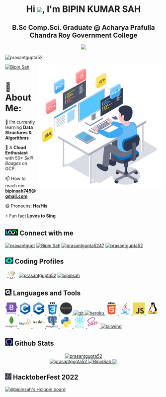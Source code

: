 <h1 align="center">Hi <img src = "https://raw.githubusercontent.com/MartinHeinz/MartinHeinz/master/wave.gif" width = 50px>, I'm BIPIN KUMAR SAH</h1>
<h2 align="center">B.Sc Comp.Sci. Graduate @ Acharya Prafulla Chandra Roy Government College</h2>
<div align="center">
<img src="https://readme-typing-svg.herokuapp.com?size=25&center=true&vCenter=true&width=650&lines=Competitive+Programmer;Cloud+Enthusiast;Open+Source+Contributor">
</div >

<p align="left"> <img src="https://komarev.com/ghpvc/?username=prasantgupta52&label=Profile%20views&color=1A77B1&style=flat" alt="prasantgupta52" /> </p>

<img src="./assets/undraw_illustrations.gif" width=400 align=right />

<p align="left"> <a href="https://www.linkedin.com/in/bipinkumarsah/" target="blank"><img src="https://www.godrejproperties.com/backoffice/data_content/projects/comingsoon_to_south_delhi_delhi/landing_page/images/connect-linkedin.png" alt="Bipin Sah" width="150" height="30" /></a> </p>



# 💫 About Me:
🔭 I’m currently learning **Data Structures & Algorithms**

🌱 A **Cloud Enthusiast** with 50+ *Skill Badges* on GCP.

📫 How to reach me **[bipinsah745@gmail.com](mailto:bipinsah745@gmail.com)**

😄 Pronouns: **He/His**

⚡ Fun fact **Loves to Sing**


## <img src="./assets/connect.png" height=20/> Connect with me
<p align="left">
<a href="https://twitter.com/BipinSah745" target="blank"><img align="center" src="https://raw.githubusercontent.com/rahuldkjain/github-profile-readme-generator/master/src/images/icons/Social/twitter.svg" alt="prasantgupt" height="30" width="40" /></a>
<a href="https://www.linkedin.com/in/bipinkumarsah/" target="blank"><img align="center" src="https://raw.githubusercontent.com/rahuldkjain/github-profile-readme-generator/master/src/images/icons/Social/linked-in-alt.svg" alt="Bipin Sah" height="30" width="40" /></a>
<a href="https://www.facebook.com/iambipinsah/" target="blank"><img align="center" src="https://raw.githubusercontent.com/rahuldkjain/github-profile-readme-generator/master/src/images/icons/Social/facebook.svg" alt="prasantgupta5247" height="30" width="40" /></a>
<a href="https://www.instagram.com/iambipinsah/" target="blank"><img align="center" src="https://raw.githubusercontent.com/rahuldkjain/github-profile-readme-generator/master/src/images/icons/Social/instagram.svg" alt="prasantgupta52" height="30" width="40" /></a>

## <img src="./assets/coding.png" height=20/> Coding Profiles
<a href="https://www.codechef.com/users/prasantgupta52" target="blank"><img align="center" src="./assets/codechef.jpg" alt="prasantgupta52" height="30" width="40" /></a>
<a href="https://www.hackerrank.com/prasantgupta52" target="blank"><img align="center" src="https://raw.githubusercontent.com/rahuldkjain/github-profile-readme-generator/master/src/images/icons/Social/hackerrank.svg" alt="prasantgupta52" height="30" width="40" /></a>
<a href="https://auth.geeksforgeeks.org/user/bipinsah" target="blank"><img align="center" src="https://raw.githubusercontent.com/rahuldkjain/github-profile-readme-generator/master/src/images/icons/Social/geeks-for-geeks.svg" alt="bipinsah" height="30" width="40" /></a>
</p>

## <img src="./assets/tools.jpg" height=20/> Languages and Tools
<p align="left"> <a href="https://getbootstrap.com" target="_blank" rel="noreferrer"> <img src="https://raw.githubusercontent.com/devicons/devicon/master/icons/bootstrap/bootstrap-plain-wordmark.svg" alt="bootstrap" width="40" height="40"/> </a> <a href="https://www.cprogramming.com/" target="_blank" rel="noreferrer"> <img src="https://raw.githubusercontent.com/devicons/devicon/master/icons/c/c-original.svg" alt="c" width="40" height="40"/> </a> <a href="https://www.w3schools.com/cpp/" target="_blank" rel="noreferrer"> <img src="https://raw.githubusercontent.com/devicons/devicon/master/icons/cplusplus/cplusplus-original.svg" alt="cplusplus" width="40" height="40"/> </a> <a href="https://www.w3schools.com/css/" target="_blank" rel="noreferrer"> <img src="https://raw.githubusercontent.com/devicons/devicon/master/icons/css3/css3-original-wordmark.svg" alt="css3" width="40" height="40"/> </a> <a href="https://expressjs.com" target="_blank" rel="noreferrer"> <img src="./assets/express.webp" alt="express" width="40" height="40"/> </a> <a href="https://git-scm.com/" target="_blank" rel="noreferrer"> <img src="https://www.vectorlogo.zone/logos/git-scm/git-scm-icon.svg" alt="git" width="40" height="40"/> </a> <a href="https://heroku.com" target="_blank" rel="noreferrer"> <img src="https://www.vectorlogo.zone/logos/heroku/heroku-icon.svg" alt="heroku" width="40" height="40"/> </a> <a href="https://www.w3.org/html/" target="_blank" rel="noreferrer"> <img src="https://raw.githubusercontent.com/devicons/devicon/master/icons/html5/html5-original-wordmark.svg" alt="html5" width="40" height="40"/> </a> <a href="https://www.java.com" target="_blank" rel="noreferrer"> <img src="https://raw.githubusercontent.com/devicons/devicon/master/icons/java/java-original.svg" alt="java" width="40" height="40"/> </a> <a href="https://developer.mozilla.org/en-US/docs/Web/JavaScript" target="_blank" rel="noreferrer"> <img src="https://raw.githubusercontent.com/devicons/devicon/master/icons/javascript/javascript-original.svg" alt="javascript" width="40" height="40"/> </a> <a href="https://www.linux.org/" target="_blank" rel="noreferrer"> <img src="https://raw.githubusercontent.com/devicons/devicon/master/icons/linux/linux-original.svg" alt="linux" width="40" height="40"/> </a> <a href="https://www.mongodb.com/" target="_blank" rel="noreferrer"> <img src="https://raw.githubusercontent.com/devicons/devicon/master/icons/mongodb/mongodb-original-wordmark.svg" alt="mongodb" width="40" height="40"/> </a> <a href="https://www.mysql.com/" target="_blank" rel="noreferrer"> <img src="https://raw.githubusercontent.com/devicons/devicon/master/icons/mysql/mysql-original-wordmark.svg" alt="mysql" width="40" height="40"/> </a> <a href="https://nodejs.org" target="_blank" rel="noreferrer"> <img src="https://raw.githubusercontent.com/devicons/devicon/master/icons/nodejs/nodejs-original-wordmark.svg" alt="nodejs" width="40" height="40"/> </a> <a href="https://www.postgresql.org" target="_blank" rel="noreferrer"> <img src="https://raw.githubusercontent.com/devicons/devicon/master/icons/postgresql/postgresql-original-wordmark.svg" alt="postgresql" width="40" height="40"/> </a> <a href="https://www.python.org" target="_blank" rel="noreferrer"> <img src="https://raw.githubusercontent.com/devicons/devicon/master/icons/python/python-original.svg" alt="python" width="40" height="40"/> </a> <a href="https://reactjs.org/" target="_blank" rel="noreferrer"> <img src="https://raw.githubusercontent.com/devicons/devicon/master/icons/react/react-original-wordmark.svg" alt="react" width="40" height="40"/> </a> <a href="https://sass-lang.com" target="_blank" rel="noreferrer"> <img src="https://raw.githubusercontent.com/devicons/devicon/master/icons/sass/sass-original.svg" alt="sass" width="40" height="40"/> </a> <a href="https://tailwindcss.com/" target="_blank" rel="noreferrer"> <img src="https://www.vectorlogo.zone/logos/tailwindcss/tailwindcss-icon.svg" alt="tailwind" width="40" height="40"/> </a> </p>

## <img src="./assets/github.png" height=25/> Github Stats

<p align="center">
<a href="https://github.com/BipinSah">
<img  height="180em" align="center" src="https://github-readme-streak-stats.herokuapp.com/?user=prasantgupta52&theme=react" alt="prasantgupta52" />
<br />
<img  height="180em" width="45%" src="https://github-readme-stats-eight-theta.vercel.app/api/top-langs/?username=prasantgupta52&layout=compact&langs_count=8&theme=algolia" alt="prasantgupta52" />
<img  height="180em" width="45%" src="https://github-readme-stats-eight-theta.vercel.app/api?username=BipinSah&show_icons=true&theme=algolia&include_all_commits=true&count_private=true" alt="BipinSah" />
<img align="center" width="1000" src="https://activity-graph.herokuapp.com/graph?username=BipinSah&theme=react-dark" />

</a>
</p>

## <img src="./assets/Hacktober_Fest.jpg" height=20 /> HacktoberFest 2022

[![@bipinsah's Holopin board](https://holopin.me/bipinsah)](https://holopin.io/@bipinsah)
